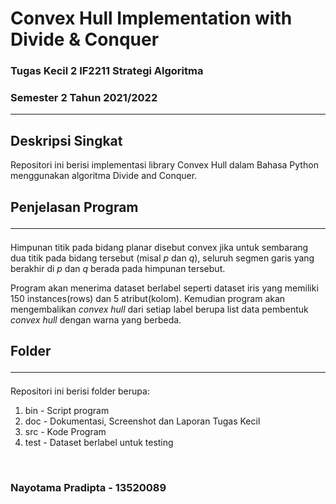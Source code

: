# Convex Hull Implementation with Divide & Conquer
### Tugas Kecil 2 IF2211 Strategi Algoritma 
### Semester 2 Tahun 2021/2022

<hr>

## Deskripsi Singkat
Repositori ini berisi implementasi library Convex Hull dalam Bahasa Python menggunakan algoritma Divide and Conquer. 

## Penjelasan Program <hr>
Himpunan titik pada bidang planar disebut convex jika untuk sembarang dua titik pada bidang tersebut (misal <i>p</i> dan <i>q</i>), seluruh segmen garis yang berakhir di <i>p</i> dan <i>q</i> berada pada himpunan tersebut. <br>

Program akan menerima dataset berlabel seperti dataset iris yang memiliki 150 instances(rows) dan 5 atribut(kolom).
Kemudian program akan mengembalikan <i>convex hull</i> dari setiap label berupa list data pembentuk <i>convex hull</i> dengan warna yang berbeda. 

## Folder <hr>
Repositori ini berisi folder berupa: <br>
1. bin  - Script program
2. doc - Dokumentasi, Screenshot dan Laporan Tugas Kecil
3. src - Kode Program
4. test - Dataset berlabel untuk testing

<br>

### Nayotama Pradipta - 13520089